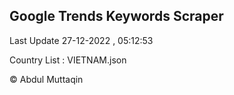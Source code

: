 

## Google Trends Keywords Scraper 
 
Last Update 27-12-2022 , 05:12:53

Country List :
VIETNAM.json



© Abdul Muttaqin 
